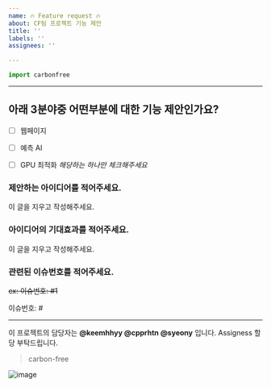 ```yaml
---
name: 🔥 Feature request 🔥
about: CF팀 프로젝트 기능 제안 
title: ''
labels: ''
assignees: ''

---
```


```py
import carbonfree
```
* * *

## 아래 3분야중 어떤부분에 대한 기능 제안인가요?
 - [ ] 웹페이지
 - [ ] 예측 AI
 - [ ] GPU 최적화
*해당하는 하나만 체크해주세요*


### 제안하는 아이디어를 적어주세요.
이 글을 지우고 작성해주세요.

### 아이디어의 기대효과를 적어주세요.
이 글을 지우고 작성해주세요.

### 관련된 이슈번호를 적어주세요.

~~ex: 이슈번호: #1~~
 
이슈번호: #

* * *
이 프로젝트의 담당자는 **@keemhhyy @cpprhtn @syeony** 입니다.
Assigness 할당 부탁드립니다.

> carbon-free

![image](https://github.com/chunsejin/ai-oss2024/assets/147595460/30ba6913-cbac-4623-8c76-ed46697e2718)
